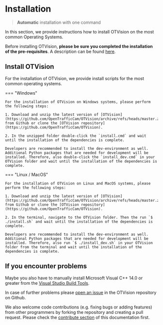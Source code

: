 # Installation

> **Automatic** installation with one command

In this section, we provide instructions how to install OTVision on the most common Operating Systems.

Before installing OTVision, **please be sure you completed the installation of the pre-requisites**. A description can be found [here](../requirements/).

## Install OTVision

For the installation of OTVision, we provide install scripts for the most common operating systems.

=== "Windows"

    For the installation of OTVision on Windows systems, please perform the following steps:

    1. Download and unzip the latest version of [OTVision](https://github.com/OpenTrafficCam/OTVision/archive/refs/heads/master.zip) from Github or clone the [OTVision repository](https://github.com/OpenTrafficCam/OTVision).

    2. In the unzipped folder double-click the `install.cmd` and wait until the installation of the dependencies is complete.

    Developers are recommended to install the dev-environment as well. Additional Python packages that are needed for development will be installed. Therefore, also double-click the `install_dev.cmd` in your OTVision folder and wait until the installation of the dependencies is complete.

=== "Linux / MacOS"

    For the installation of OTVision on Linux and MacOS systems, please perform the following steps:

    1. Download and unzip the latest version of [OTVision](https://github.com/OpenTrafficCam/OTVision/archive/refs/heads/master.zip) from Github or clone the [OTVision repository](https://github.com/OpenTrafficCam/OTVision).

    2. In the terminal, navigate to the OTVision folder. Then the run `$ ./install.sh` and wait until the installation of the dependencies is complete.

    Developers are recommended to install the dev-environment as well. Additional Python packages that are needed for development will be installed. Therefore, also run `$ ./install_dev.sh` in your OTVision folder from the terminal and wait until the installation of the dependencies is complete.

## If you encounter problems

Maybe you also have to manually install Microsoft Visual C++ 14.0 or greater from the [Visual Studio Build Tools](https://visualstudio.microsoft.com/visual-cpp-build-tools/).

In case of further problems please [open an issue](https://github.com/OpenTrafficCam/OTVision/issues/new) in the OTVision repository on Github.

We also welcome code contributions (e.g. fixing bugs or adding features) from other programmers by forking the repository and creating a pull request.
Please check the [contribute section](https://opentrafficcam.org/contribute/) of this documentation first.

